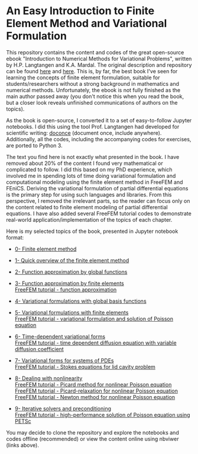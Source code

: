 # An Easy Introduction to Finite Element Method and Variational Formulation

This repository contains the content and codes of the great open-source ebook "Introduction to Numerical Methods for Variational Problems", written by H.P. Langtangen and K.A. Mardal. The original description and repository can be found [here](https://hplgit.github.io/fem-book/doc/web/index.html) and [here](https://github.com/hplgit/fem-book). This is, by far, the best book I've seen for learning the concepts of finite element formulation, suitable for students/researchers without a strong background in mathematics and numerical methods. Unfortunately, the ebook is not fully finished as the main author passed away (you don't notice this when you read the book, but a closer look reveals unfinished communications of authors on the topics).

As the book is open-source, I converted it to a set of easy-to-follow Jupyter notebooks. I did this using the tool Prof. Langtangen had developed for scientific writing: [doconce](https://github.com/hplgit/doconce) (document once, include anywhere). Additionally, all the codes, including the accompanying codes for exercises, are ported to Python 3.

The text you find here is not exactly what presented in the book. I have removed about 20% of the content I found very mathematical or complicated to follow. I did this based on my PhD experience, which involved me in spending lots of time doing variational formulation and computational modeling using the finite element method in FreeFEM and FEniCS. Deriving the variational formulation of partial differential equations is the primary step for using such languages and libraries. From this perspective, I removed the irrelevant parts, so the reader can focus only on the content related to finite element modeling of partial differential equations. I have also added several FreeFEM tutorial codes to demonstrate real-world application/implementation of the topics of each chapter.

Here is my selected topics of the book, presented in Jupyter notebook format:

* [0- Finite element method](https://nbviewer.jupyter.org/github/mbarzegary/finite-element-intro/blob/master/0-%20preface.ipynb)

* [1- Quick overview of the finite element method](https://nbviewer.jupyter.org/github/mbarzegary/finite-element-intro/blob/master/1-%20overview.ipynb)

* [2- Function approximation by global functions](https://nbviewer.jupyter.org/github/mbarzegary/finite-element-intro/blob/master/2-%20approx.ipynb)

* [3- Function approximation by finite elements](https://nbviewer.jupyter.org/github/mbarzegary/finite-element-intro/blob/master/3-%20approx-fe.ipynb) \
[FreeFEM tutorial - function approximation](https://github.com/mbarzegary/finite-element-intro/blob/master/3-FF_func_approx.edp)

* [4- Variational formulations with global basis functions](https://nbviewer.jupyter.org/github/mbarzegary/finite-element-intro/blob/master/4-%20varform.ipynb)

* [5- Variational formulations with finite elements](https://nbviewer.jupyter.org/github/mbarzegary/finite-element-intro/blob/master/5-%20varform-fe.ipynb) \
[FreeFEM tutorial - variational formulation and solution of Poisson equation](https://github.com/mbarzegary/finite-element-intro/blob/master/5-FF_poisson.edp)

* [6- Time-dependent variational forms](https://nbviewer.jupyter.org/github/mbarzegary/finite-element-intro/blob/master/6-femtime.ipynb) \
[FreeFEM tutorial - time dependent diffusion equation with variable diffusion coefficient](https://github.com/mbarzegary/finite-element-intro/blob/master/6-FF_time_diffusion.edp)

* [7- Variational forms for systems of PDEs](https://nbviewer.jupyter.org/github/mbarzegary/finite-element-intro/blob/master/7-%20femsys.ipynb) \
[FreeFEM tutorial - Stokes equations for lid cavity problem](https://github.com/mbarzegary/finite-element-intro/blob/master/7-FF_stokes_cavity.edp)

* [8- Dealing with nonlinearity](https://nbviewer.jupyter.org/github/mbarzegary/finite-element-intro/blob/master/8-%20nonlin.ipynb) \
[FreeFEM tutorial - Picard method for nonlinear Poisson equation](https://github.com/mbarzegary/finite-element-intro/blob/master/8-FF_picard.edp) \
[FreeFEM tutorial - Picard-relaxation for nonlinear Poisson equation](https://github.com/mbarzegary/finite-element-intro/blob/master/8-FF_picard_relaxation.edp) \
[FreeFEM tutorial - Newton method for nonlinear Poisson equation](https://github.com/mbarzegary/finite-element-intro/blob/master/8-FF_newton.edp)

* [9- Iterative solvers and preconditioning](https://nbviewer.jupyter.org/github/mbarzegary/finite-element-intro/blob/master/9-%20cg.ipynb) \
[FreeFEM tutorial - high-performance solution of Poisson equation using PETSc](https://github.com/mbarzegary/finite-element-intro/blob/master/9-FF_preconditioning_hpc.edp)

You may decide to clone the repository and explore the notebooks and codes offline (recommended) or view the content online using nbviwer (links above).
